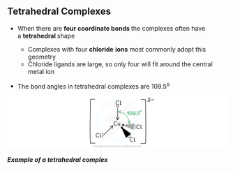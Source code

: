 Tetrahedral Complexes
---------------------

* When there are <b>four coordinate bonds </b>the complexes often have a <b>tetrahedral </b>shape

  + Complexes with four <b>chloride</b> <b>ions</b> most commonly adopt this geometry
  + Chloride ligands are large, so only four will fit around the central metal ion
* The bond angles in tetrahedral complexes are 109.5<sup>o</sup>

![Chemistry of Transition Elements - Tetrahedral Complexes, downloadable AS & A Level Chemistry revision notes](6.2-Chemistry-of-Transition-Elements-Tetrahedral-Complexes.png)

<i><b>Example of a tetrahedral complex</b></i>